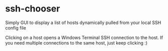 # ssh-chooser

Simply GUI to display a list of hosts dynamically pulled from your local SSH config file

Clicking on a host opens a Windows Terminal SSH connection to the host. If you need multiple connections to the same host, just keep clicking :)